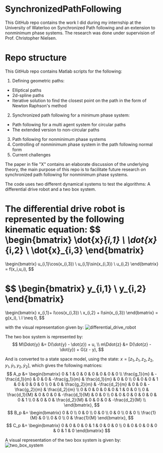 # SynchronizedPathFollowing
This GitHub repo contains the work I did during my internship at the University of Waterloo on Synchronized Path following and an extension to nonminimum phase systems. The research was done under supervision of Prof. Christopher Nielsen.

# Repo structure
This GitHub repo contains Matlab scripts for the following:
1. Defining geometric paths:
  - Elliptical paths
  - 2d-spline paths
  - Iterative solution to find the closest point on the path in the form of Newton Raphson's method
2. Synchronized path following for a minimum phase system:
  - Path following for a multi agent system for circular paths
  - The extended version to non-circular paths
3. Path following for nonminimum phase systems
4. Controlling of nonminimum phase system in the path following normal form
5. Current challenges

The paper in file "X" contains an elaborate discussion of the underlying theory, the main purpose of this repo is to facilitate future research on synchronized path following for nonminimum phase systems.

The code uses two different dynamical systems to test the algorithms: A differential drive robot and a two box system.

The differential drive robot is represented by the following kinematic equation:
$$ \begin{bmatrix}
\dot{x}_{i,1} \\ 
\dot{x}_{i,2} \\ 
\dot{x}_{i,3}
\end{bmatrix}
=
\begin{bmatrix}
u_{i,1}\cos(x_{i,3}) \\ 
u_{i,1}\sin(x_{i,3}) \\ 
u_{i,2}
\end{bmatrix} = f(x_i,u_i), $$

$$ \begin{bmatrix}
y_{i,1} \\ 
y_{i,2}
\end{bmatrix}
=
\begin{bmatrix}
x_{i,1}+ l\cos(x_{i,3}) \\
x_{i,2} + l\sin(x_{i,3})
\end{bmatrix} = g(x_i), \ l \neq 0, $$

with the visual representation given by:
![differential_drive_robot](../images/differential_drive_robot.png)

The two box system is represented by:
$$ M\Ddot{y} &= D(\dot{y} - \dot{z}) + u, \\
m\Ddot{z} &= D(\dot{z} - \dot{y}) + G(z - y), $$

And is converted to a state space model, using the state: $x = [z_1,\dot{z}_1,z_2,\dot{z}_2,y_1,\dot{y}_1,y_2,\dot{y}_2]$, which gives the following matrices:
$$ A_p &=  \begin{bmatrix}
        0 & 1 & 0 & 0 & 0 & 0 & 0 & 0 \\
        \frac{g_1}{m} & -\frac{d_1}{m} & 0 & 0 & -\frac{g_1}{m} & \frac{d_1}{m} & 0 & 0 \\
        0 & 0 & 0 & 1 & 0 & 0 & 0 & 0 \\
        0 & 0 & \frac{g_2}{m} & -\frac{d_2}{m} & 0 & 0 & -\frac{g_2}{m} & \frac{d_2}{m} \\
        0 & 0 & 0 & 0 & 0 & 1 & 0 & 0 \\
        0 & \frac{d_1}{M} & 0 & 0 & 0 & -\frac{d_1}{M} & 0 & 0 \\
        0 & 0 & 0 & 0 & 0 & 0 & 0 & 1 \\
        0 & 0 & 0 & \frac{d_2}{M} & 0 & 0 & 0 & -\frac{d_2}{M} \\
        \end{bmatrix}, $$
$$ B_p &= \begin{bmatrix}
        0 & 0 \\ 0 & 0 \\ 0 & 0 \\ 0 & 0 \\ 0 & 0 \\ \frac{1}{M} & 0 \\ 0 & 0 \\ 0 & \frac{1}{M}
        \end{bmatrix}, $$
$$ C_p &= \begin{bmatrix}
        0 & 0 & 0 & 0 & 1 & 0 & 0 & 0 \\
        0 & 0 & 0 & 0 & 0 & 0 & 1 & 0
        \end{bmatrix} $$

A visual representation of the two box system is given by:
![two_box_system](../images/two_box_system.png)

